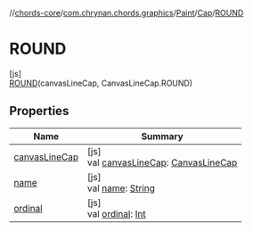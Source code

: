 //[chords-core](../../../../../index.md)/[com.chrynan.chords.graphics](../../../index.md)/[Paint](../../index.md)/[Cap](../index.md)/[ROUND](index.md)

# ROUND

[js]\
[ROUND](index.md)(canvasLineCap, CanvasLineCap.ROUND)

## Properties

| Name | Summary |
|---|---|
| [canvasLineCap](../canvas-line-cap.md) | [js]<br>val [canvasLineCap](../canvas-line-cap.md): [CanvasLineCap](https://kotlinlang.org/api/latest/jvm/stdlib/org.w3c.dom/-canvas-line-cap/index.html) |
| [name](../../-fill-rule/-e-v-e-n_-o-d-d/index.md#-372974862%2FProperties%2F-844443233) | [js]<br>val [name](../../-fill-rule/-e-v-e-n_-o-d-d/index.md#-372974862%2FProperties%2F-844443233): [String](https://kotlinlang.org/api/latest/jvm/stdlib/kotlin/-string/index.html) |
| [ordinal](../../-fill-rule/-e-v-e-n_-o-d-d/index.md#-739389684%2FProperties%2F-844443233) | [js]<br>val [ordinal](../../-fill-rule/-e-v-e-n_-o-d-d/index.md#-739389684%2FProperties%2F-844443233): [Int](https://kotlinlang.org/api/latest/jvm/stdlib/kotlin/-int/index.html) |
